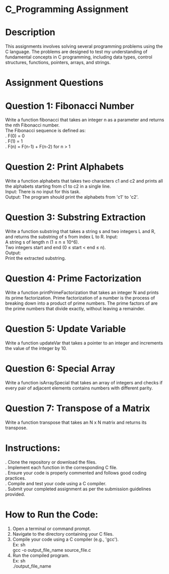 # C_Programming Assignment<br>

# Description
This assignments involves solving several programming problems using the C language.
The problems are designed to test my understanding of fundamental concepts in C programming, including data types, control structures, functions, pointers, arrays, and strings.

# Assignment Questions
# Question 1: Fibonacci Number
Write a function fibonacci that takes an integer n as a parameter and returns the nth Fibonacci number.<br>
The Fibonacci sequence is defined as:<br>
. F(0) = 0<br>
. F(1) = 1<br>
. F(n) = F(n-1) + F(n-2) for n > 1<br>

# Question 2: Print Alphabets
Write a function alphabets that takes two characters c1 and c2 and prints all the alphabets starting from c1 to c2 in a single line.<br>
Input: There is no input for this task.<br>
Output: The program should print the alphabets from 'c1' to 'c2'.

# Question 3: Substring Extraction
Write a function substring that takes a string s and two integers L and R, and returns the substring of s from index L to R.
Input:<br>
A string s of length n (1 ≤ n ≤ 10^6).<br>
Two integers start and end (0 ≤ start < end ≤ n).<br>
Output:<br>
Print the extracted substring.<br>

# Question 4: Prime Factorization
Write a function printPrimeFactorization that takes an integer N and prints its prime factorization.
Prime factorization of a number is the process of breaking down into a product of prime numbers. The prime factors of are the prime numbers that divide exactly, without leaving a remainder.

# Question 5: Update Variable
Write a function updateVar that takes a pointer to an integer and increments the value of the integer by 10.

# Question 6: Special Array
Write a function isArraySpecial that takes an array of integers and checks if every pair of adjacent elements contains numbers with different parity.

# Question 7: Transpose of a Matrix
Write a function transpose that takes an N x N matrix and returns its transpose.

# Instructions: <br>
. Clone the repository or download the files.<br>
. Implement each function in the corresponding C file.<br>
. Ensure your code is properly commented and follows good coding practices.<br>
. Compile and test your code using a C compiler.<br>
. Submit your completed assignment as per the submission guidelines provided.<br>

# How to Run the Code: <br>
1. Open a terminal or command prompt.<br>
2. Navigate to the directory containing your C files.<br>
3. Compile your code using a C compiler (e.g., 'gcc').<br>
Ex: sh<br>
   gcc -o output_file_name source_file.c<br>
4. Run the compiled program.<br>
Ex: sh<br>
   ./output_file_name<br>
